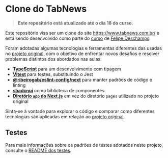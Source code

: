 # Clone do TabNews

> **Este repositório está atualizado até o dia 18 do curso.**

Este repositório visa ser um clone do site <https://www.tabnews.com.br/> e está sendo desenvolvido como parte do [curso](https://curso.dev/) de [Felipe Deschamps](https://github.com/filipedeschamps).

Foram adotadas algumas tecnologias e ferramentas diferentes das usadas no [projeto original](https://github.com/filipedeschamps/tabnews.com.br), com o objetivo de enfrentar novos desafios e resolver problemas distintos dos abordados nas aulas:

- [**TypeScript**](https://www.typescriptlang.org/) para um desenvolvimento com tipagem
- [**Vitest**](https://vitest.dev/) para testes, substituindo o Jest
- [**@ribeirogab/eslint-config/next**](https://github.com/ribeirogab/eslint-config#readme) para manter padrões de código e linting
- [**shadcnui**](https://ui.shadcn.com/) como biblioteca de componentes
- [**Diretório `app` do Next.js**](https://nextjs.org/docs/app) em vez do diretório `pages` utilizado no projeto original

Sinta-se à vontade para explorar o código e comparar como diferentes tecnologias são aplicadas em relação ao [projeto original](https://github.com/filipedeschamps/tabnews.com.br).

## Testes

Para mais informações sobre os padrões de testes adotados neste projeto, consulte o [README dos testes](./tests/README.md).
